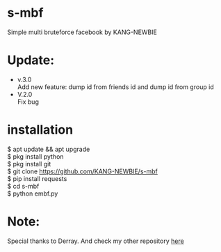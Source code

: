 # s-mbf
Simple multi bruteforce facebook by KANG-NEWBIE<br>
# Update:
- v.3.0<br>
Add new feature: dump id from friends id and dump id from group id<br>
- V.2.0<br>
Fix bug

# installation
$ apt update && apt upgrade<br>$ pkg install python<br>$ pkg install git<br>$ git clone https://github.com/KANG-NEWBIE/s-mbf<br>$ pip install requests<br>$ cd s-mbf<br>$ python embf.py<br>
<h1>Note:</h1>
Special thanks to Derray. And check my other repository <a href="https://github.com/KANG-NEWBIE?tab=repositories">here</a>
